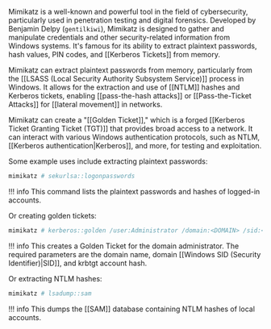 Mimikatz is a well-known and powerful tool in the field of cybersecurity, particularly used in penetration testing and digital forensics. Developed by Benjamin Delpy (`gentilkiwi`), Mimikatz is designed to gather and manipulate credentials and other security-related information from Windows systems. It's famous for its ability to extract plaintext passwords, hash values, PIN codes, and [[Kerberos Tickets]] from memory.

Mimikatz can extract plaintext passwords from memory, particularly from the [[LSASS (Local Security Authority Subsystem Service)]] process in Windows. It allows for the extraction and use of [[NTLM]] hashes and Kerberos tickets, enabling [[pass-the-hash attacks]] or [[Pass-the-Ticket Attacks]] for [[lateral movement]] in networks.

Mimikatz can create a "[[Golden Ticket]]," which is a forged [[Kerberos Ticket Granting Ticket (TGT)]] that provides broad access to a network. It can interact with various Windows authentication protocols, such as NTLM, [[Kerberos authentication|Kerberos]], and more, for testing and exploitation.

Some example uses include extracting plaintext passwords:

```bash
mimikatz # sekurlsa::logonpasswords
```

!!! info
    This command lists the plaintext passwords and hashes of logged-in accounts.

Or creating golden tickets:

```bash
mimikatz # kerberos::golden /user:Administrator /domain:<DOMAIN> /sid:<DOMAIN_SID> /krbtgt:<KRBTGT_HASH> /id:500
```

!!! info
    This creates a Golden Ticket for the domain administrator. The required parameters are the domain name, domain [[Windows SID (Security Identifier)|SID]], and krbtgt account hash.

Or extracting NTLM hashes:

```bash
mimikatz # lsadump::sam
```

!!! info
    This dumps the [[SAM]] database containing NTLM hashes of local accounts.






